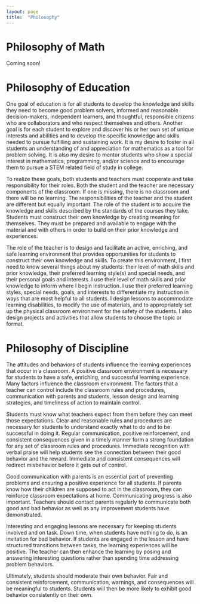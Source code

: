 ```yaml
---
layout: page
title:  "Philosophy"
---
```


# Philosophy of Math
Coming soon!

# Philosophy of Education

One goal of education is for all students to develop the knowledge and skills they need to become good problem solvers, informed and reasonable decision-makers, independent learners, and thoughtful, responsible citizens who are collaborators and who respect themselves and others. Another goal is for each student to explore and discover his or her own set of unique interests and abilities and to develop the specific knowledge and skills needed to pursue fulfilling and sustaining work. It is my desire to foster in all students an understanding of and appreciation for mathematics as a tool for problem solving. It is also my desire to mentor students who show a special interest in mathematics, programming, and/or science and to encourage them to pursue a STEM related field of study in college.

To realize these goals, both students and teachers must cooperate and take responsibility for their roles. Both the student and the teacher are necessary components of the classroom. If one is missing, there is no classroom and there will be no learning. The responsibilities of the teacher and the student are different but equally important.
The role of the student is to acquire the knowledge and skills described by the standards of the courses they take. Students must construct their own knowledge by creating meaning for themselves. They must be prepared and available to engage with the material and with others in order to build on their prior knowledge and experiences.

The role of the teacher is to design and facilitate an active, enriching, and safe learning environment that provides opportunities for students to construct their own knowledge and skills. To create this environment, I first need to know several things about my students: their level of math skills and prior knowledge, their preferred learning style(s) and special needs, and their personal goals and interests. I use their level of math skills and prior knowledge to inform where I begin instruction. I use their preferred learning styles, special needs, goals, and interests to differentiate my instruction in ways that are most helpful to all students. I design lessons to accommodate learning disabilities, to modify the use of materials, and to appropriately set up the physical classroom environment for the safety of the students. I also design projects and activities that allow students to choose the topic or format. 

# Philosophy of Discipline
The attitudes and behaviors of students influence the learning experiences that occur in a classroom. A positive classroom environment is necessary for students to have a safe, enriching, and successful learning experience. Many factors influence the classroom environment. The factors that a teacher can control include the classroom rules and procedures, communication with parents and students, lesson design and learning strategies, and timeliness of action to maintain control.

Students must know what teachers expect from them before they can meet those expectations. Clear and reasonable rules and procedures are necessary for students to understand exactly what to do and to be successful in doing it. Regular communication, positive reinforcement, and consistent consequences given in a timely manner form a strong foundation for any set of classroom rules and procedures. Immediate recognition with verbal praise will help students see the connection between their good behavior and the reward. Immediate and consistent consequences will redirect misbehavior before it gets out of control.

Good communication with parents is an essential part of preventing problems and ensuring a positive experience for all students. If parents know how their children are supposed to act in the classroom, they can reinforce classroom expectations at home. Communicating progress is also important. Teachers should contact parents regularly to communicate both good and bad behavior as well as any improvement students have demonstrated.

Interesting and engaging lessons are necessary for keeping students involved and on task. Down time, when students have nothing to do, is an invitation for bad behavior. If students are engaged in the lesson and have structured transitions between tasks, the learning experiences will be positive. The teacher can then enhance the learning by posing and answering interesting questions rather than spending time addressing problem behaviors.

Ultimately, students should moderate their own behavior. Fair and consistent reinforcement, communication, warnings, and consequences will be meaningful to students. Students will then be more likely to exhibit good behavior consistently on their own.
